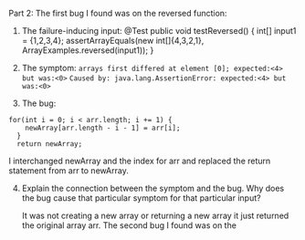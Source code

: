 
Part 2:
The first bug I found was on the reversed function:

1. The failure-inducing input: 
@Test
  public void testReversed() {
    int[] input1 = {1,2,3,4};
    assertArrayEquals(new int[]{4,3,2,1}, ArrayExamples.reversed(input1));
  }
  
 2. The symptom: 
 `arrays first differed at element [0]; expected:<4> but was:<0>`
 `Caused by: java.lang.AssertionError: expected:<4> but was:<0>`
 
 3. The bug:
  ```
  for(int i = 0; i < arr.length; i += 1) {
      newArray[arr.length - i - 1] = arr[i];
    }
    return newArray;
  ```
  I interchanged newArray and the index for arr and replaced the return statement from arr to newArray.
  
  4. Explain the connection between the symptom and the bug. Why does the bug cause that particular symptom for that particular input?
     
     It was not creating a new array or returning a new array it just returned the original array arr.
  The second bug I found was on the 

